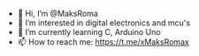 - 👋 Hi, I’m @MaksRoma
- 👀 I’m interested in digital electronics and mcu's
- 🌱 I’m currently learning C, Arduino Uno
- 📫 How to reach me: https://t.me/xMaksRomax

<!---
MaksRoma/MaksRoma is a ✨ special ✨ repository because its `README.md` (this file) appears on your GitHub profile.
You can click the Preview link to take a look at your changes.
--->
